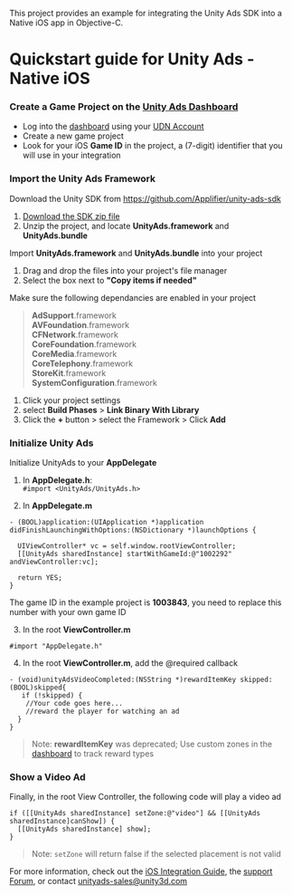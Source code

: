 This project provides an example for integrating the Unity Ads SDK into a Native iOS app in Objective-C.

# Quickstart guide for Unity Ads - Native iOS

### Create a Game Project on the [Unity Ads Dashboard](https://dashboard.unityads.unity3d.com)

- Log into the [dashboard](https://dashboard.unityads.unity3d.com) using your [UDN Account](https://accounts.unity3d.com/sign-in)
- Create a new game project
- Look for your iOS **Game ID** in the project, a (7-digit) identifier that you will use in your integration

### Import the Unity Ads Framework

Download the Unity SDK from https://github.com/Applifier/unity-ads-sdk
  1. [Download the SDK zip file](https://github.com/Applifier/unity-ads-sdk/archive/master.zip)
  2. Unzip the project, and locate **UnityAds.framework** and **UnityAds.bundle**

Import **UnityAds.framework** and **UnityAds.bundle** into your project
  1. Drag and drop the files into your project's file manager
  2. Select the box next to **"Copy items if needed"**

Make sure the following dependancies are enabled in your project  
  
> **AdSupport**.framework  
> **AVFoundation**.framework  
> **CFNetwork**.framework  
> **CoreFoundation**.framework  
> **CoreMedia**.framework  
> **CoreTelephony**.framework  
> **StoreKit**.framework  
> **SystemConfiguration**.framework  
  
  1. Click your project settings
  2. select **Build Phases** > **Link Binary With Library**
  3. Click the **+** button > select the Framework > Click **Add**

### Initialize Unity Ads

Initialize UnityAds to your **AppDelegate**

1. In **AppDelegate.h**:  
  `#import <UnityAds/UnityAds.h>`

2. In **AppDelegate.m**  
  ```ObjC
- (BOOL)application:(UIApplication *)application didFinishLaunchingWithOptions:(NSDictionary *)launchOptions {
  
    UIViewController* vc = self.window.rootViewController;
    [[UnityAds sharedInstance] startWithGameId:@"1002292" andViewController:vc];
  
    return YES;
}
  ```
  The game ID in the example project is **1003843**, you need to replace this number with your own game ID

3. In the root **ViewController.m**
  ```objC
#import "AppDelegate.h"
  ```
4. In the root **ViewController.m**, add the @required callback  
```objc    
- (void)unityAdsVideoCompleted:(NSString *)rewardItemKey skipped:(BOOL)skipped{
   if (!skipped) {
    //Your code goes here...
    //reward the player for watching an ad
  }
}
```

> Note: **rewardItemKey** was deprecated; Use custom zones in the [dashboard](https://dashboard.unityads.unity3d.com) to track reward types

### Show a Video Ad

Finally, in the root View Controller, the following code will play a video ad
```objc
if ([[UnityAds sharedInstance] setZone:@"video"] && [[UnityAds sharedInstance]canShow]) {
  [[UnityAds sharedInstance] show];
}
  ```

> Note: `setZone` will return false if the selected placement is not valid

For more information, check out the [iOS Integration Guide](http://unityads.unity3d.com/help/monetization/integration-guide-ios), the [support Forum](http://forum.unity3d.com/forums/unity-ads.67/), or contact unityads-sales@unity3d.com
